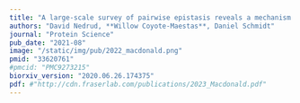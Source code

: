 ```yaml
---
title: "A large‐scale survey of pairwise epistasis reveals a mechanism for evolutionary expansion and specialization of PDZ domains"
authors: "David Nedrud, **Willow Coyote‐Maestas**, Daniel Schmidt"
journal: "Protein Science"
pub_date: "2021-08"
image: "/static/img/pub/2022_macdonald.png"
pmid: "33620761"
#pmcid: "PMC9273215"
biorxiv_version: "2020.06.26.174375"
pdf: #"http://cdn.fraserlab.com/publications/2023_Macdonald.pdf"
---
```

